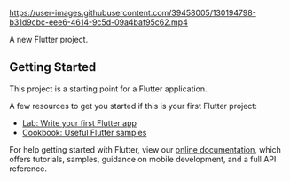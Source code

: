 <!-- https://user-images.githubusercontent.com/39458005/130194781-e3a442cd-f339-4264-ae25-195f6736d5a9.mp4 -->



https://user-images.githubusercontent.com/39458005/130194798-b31d9cbc-eee6-4614-9c5d-09a4baf95c62.mp4


A new Flutter project.

## Getting Started

This project is a starting point for a Flutter application.

A few resources to get you started if this is your first Flutter project:

- [Lab: Write your first Flutter app](https://flutter.dev/docs/get-started/codelab)
- [Cookbook: Useful Flutter samples](https://flutter.dev/docs/cookbook)

For help getting started with Flutter, view our
[online documentation](https://flutter.dev/docs), which offers tutorials,
samples, guidance on mobile development, and a full API reference.
